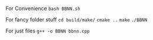 For Convenience
`bash BBNN.sh`

For fancy folder stuff
`cd build/make/`
`cmake ..`
`make`
`./BBNN`

For just files
`g++ -o BBNN bbnn.cpp`